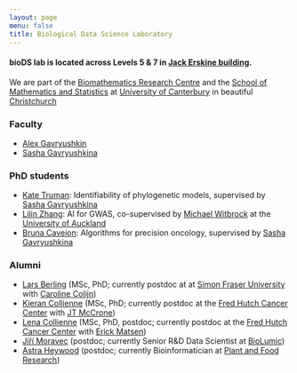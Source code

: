 ```yaml
---
layout: page
menu: false
title: Biological Data Science Laboratory
---
```



#### bioDS lab is located across Levels 5 & 7 in [Jack Erskine building](https://goo.gl/maps/nmr6eneSwTB84hhr6).
We are part of the [Biomathematics Research Centre](https://www.canterbury.ac.nz/engineering/schools/mathematics-statistics/our-research/bio/contact-us/) and the [School of Mathematics and Statistics](https://www.canterbury.ac.nz/engineering/schools/mathematics-statistics/) at [University of Canterbury](https://www.canterbury.ac.nz/) in beautiful [Christchurch](https://www.christchurchnz.com/)


### Faculty

- [Alex Gavryushkin](/alex/)
- [Sasha Gavryushkina](https://www.linkedin.com/in/alexandra-sasha-gavryushkina-5a24a4228/)


### PhD students

- [Kate Truman](/kate/): Identifiability of phylogenetic models, supervised by [Sasha Gavryushkina](https://www.linkedin.com/in/alexandra-sasha-gavryushkina-5a24a4228/)
- [Lilin Zhang](): AI for GWAS, co-supervised by [Michael Witbrock](http://www.science.auckland.ac.nz/people/profile/m-witbrock) at the [University of Auckland](https://www.auckland.ac.nz/en/science/about-the-faculty/school-of-computer-science.html)
- [Bruna Caveion](): Algorithms for precision oncology, supervised by [Sasha Gavryushkina](https://www.linkedin.com/in/alexandra-sasha-gavryushkina-5a24a4228/)


### Alumni

- [Lars Berling](https://github.com/Lars-B) (MSc, PhD; currently postdoc at at [Simon Fraser University](https://www.sfu.ca/) with [Caroline Colijn](https://www.sfu.ca/math/people/faculty/ccolijn/))
- [Kieran Collienne](https://www.linkedin.com/in/kieran-collienne-62600887/) (MSc, PhD; currently postdoc at the [Fred Hutch Cancer Center](https://www.fredhutch.org/en.html) with [JT McCrone](https://mccronelab.github.io/))
- [Lena Collienne](https://www.lenacoll.de/) (MSc, PhD, postdoc; currently postdoc at the [Fred Hutch Cancer Center](https://www.fredhutch.org/en.html) with [Erick Matsen](https://matsen.fhcrc.org/))
- [Jiří Moravec](https://www.linkedin.com/in/ji%C5%99%C3%AD-moravec-2a104815b/) (postdoc; currently Senior R&D Data Scientist at [BioLumic](https://www.biolumic.com/))
- [Astra Heywood](https://www.linkedin.com/in/astra-heywood-a43229163/) (postdoc; currently Bioinformatician at [Plant and Food Research](https://careers.sciencenewzealand.org/plant-and-food-research/about-us))
